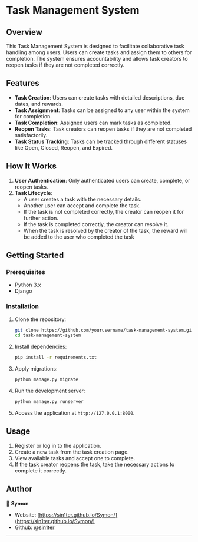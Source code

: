 # Task Management System

## Overview

This Task Management System is designed to facilitate collaborative task handling among users. Users can create tasks and assign them to others for completion. The system ensures accountability and allows task creators to reopen tasks if they are not completed correctly.

## Features

- **Task Creation**: Users can create tasks with detailed descriptions, due dates, and rewards.
- **Task Assignment**: Tasks can be assigned to any user within the system for completion.
- **Task Completion**: Assigned users can mark tasks as completed.
- **Reopen Tasks**: Task creators can reopen tasks if they are not completed satisfactorily.
- **Task Status Tracking**: Tasks can be tracked through different statuses like Open, Closed, Reopen, and Expired.

## How It Works

1. **User Authentication**: Only authenticated users can create, complete, or reopen tasks.
2. **Task Lifecycle**:
    - A user creates a task with the necessary details.
    - Another user can accept and complete the task.
    - If the task is not completed correctly, the creator can reopen it for further action.
    - If the task is completed correctly, the creator can resolve it.
    - When the task is resolved by the creator of the task, the reward will be added to the user who completed the task

## Getting Started

### Prerequisites

- Python 3.x
- Django

### Installation

1. Clone the repository:
    ```bash
    git clone https://github.com/yourusername/task-management-system.git
    cd task-management-system
    ```

2. Install dependencies:
    ```bash
    pip install -r requirements.txt
    ```

3. Apply migrations:
    ```bash
    python manage.py migrate
    ```

4. Run the development server:
    ```bash
    python manage.py runserver
    ```

5. Access the application at `http://127.0.0.1:8000`.

## Usage

1. Register or log in to the application.
2. Create a new task from the task creation page.
3. View available tasks and accept one to complete.
4. If the task creator reopens the task, take the necessary actions to complete it correctly.

## Author

👤 **Symon**

* Website: [https://sin1ter.github.io/Symon/](https://sin1ter.github.io/Symon/)
* Github: [@sin1ter](https://github.com/sin1ter)

---
